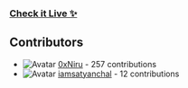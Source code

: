 ### [Check it Live ✨](https://beupyq.okayniraj.me/)
 

















































## Contributors

- ![Avatar](https://avatars.githubusercontent.com/u/149550225?v=4&s=40) [0xNiru](https://github.com/0xNiru) - 257 contributions
- ![Avatar](https://avatars.githubusercontent.com/u/62104921?v=4&s=40) [iamsatyanchal](https://github.com/iamsatyanchal) - 12 contributions
